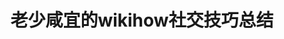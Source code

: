 ---
title: 老少咸宜的wikihow社交技巧总结
tags: [孤独症, AS]
color: danger
description: 如何选择合适的朋友/如何正确使用电子通讯方式/如何适当地使用幽默和评估幽默反馈/如何开始，进入和退出同级之间的对话/如何与朋友组织成功的聚会/发展恋爰关系并使用适当的约会礼仪/处理与朋友和亲戚之间的争执和分歧/处理拒绝，戏弄，欺凌和谣言八卦
external_url: http://mp.weixin.qq.com/s?__biz=MzIyMzgyMjY5NQ==&amp;mid=2247484126&amp;idx=1&amp;sn=6eefd6f24b4cbd0c3c222d5c3b9d5f8c&amp;chksm=e81914d6df6e9dc0f82c1aa2292d5980bd1910a2000314476292b97caec18decc56160742422&amp;scene=27#wechat_redirect
---